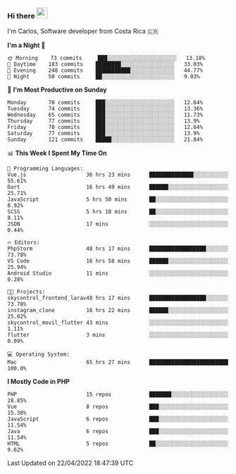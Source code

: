 ### Hi there <img src="https://media.giphy.com/media/hvRJCLFzcasrR4ia7z/giphy.gif" width="25px">

I'm Carlos, Software developer from Costa Rica 🇨🇷

<!--START_SECTION:waka-->
**I'm a Night 🦉** 

```text
🌞 Morning    73 commits     ███░░░░░░░░░░░░░░░░░░░░░░   13.18% 
🌆 Daytime    183 commits    ████████░░░░░░░░░░░░░░░░░   33.03% 
🌃 Evening    248 commits    ███████████░░░░░░░░░░░░░░   44.77% 
🌙 Night      50 commits     ██░░░░░░░░░░░░░░░░░░░░░░░   9.03%

```
📅 **I'm Most Productive on Sunday** 

```text
Monday       70 commits     ███░░░░░░░░░░░░░░░░░░░░░░   12.64% 
Tuesday      74 commits     ███░░░░░░░░░░░░░░░░░░░░░░   13.36% 
Wednesday    65 commits     ███░░░░░░░░░░░░░░░░░░░░░░   11.73% 
Thursday     77 commits     ███░░░░░░░░░░░░░░░░░░░░░░   13.9% 
Friday       70 commits     ███░░░░░░░░░░░░░░░░░░░░░░   12.64% 
Saturday     77 commits     ███░░░░░░░░░░░░░░░░░░░░░░   13.9% 
Sunday       121 commits    █████░░░░░░░░░░░░░░░░░░░░   21.84%

```


📊 **This Week I Spent My Time On** 

```text
💬 Programming Languages: 
Vue.js                   36 hrs 23 mins      ██████████████░░░░░░░░░░░   55.61% 
Dart                     16 hrs 49 mins      ██████░░░░░░░░░░░░░░░░░░░   25.71% 
JavaScript               5 hrs 50 mins       ██░░░░░░░░░░░░░░░░░░░░░░░   8.92% 
SCSS                     5 hrs 18 mins       ██░░░░░░░░░░░░░░░░░░░░░░░   8.11% 
JSON                     17 mins             ░░░░░░░░░░░░░░░░░░░░░░░░░   0.44%

🔥 Editors: 
PhpStorm                 48 hrs 17 mins      ██████████████████░░░░░░░   73.78% 
VS Code                  16 hrs 58 mins      ██████░░░░░░░░░░░░░░░░░░░   25.94% 
Android Studio           11 mins             ░░░░░░░░░░░░░░░░░░░░░░░░░   0.28%

🐱‍💻 Projects: 
skycontrol_frontend_larav48 hrs 17 mins      ██████████████████░░░░░░░   73.78% 
instagram_clone          16 hrs 22 mins      ██████░░░░░░░░░░░░░░░░░░░   25.02% 
skycontrol_movil_flutter 43 mins             ░░░░░░░░░░░░░░░░░░░░░░░░░   1.11% 
flutter                  3 mins              ░░░░░░░░░░░░░░░░░░░░░░░░░   0.09%

💻 Operating System: 
Mac                      65 hrs 27 mins      █████████████████████████   100.0%

```

**I Mostly Code in PHP** 

```text
PHP                      15 repos            ███████░░░░░░░░░░░░░░░░░░   28.85% 
Vue                      8 repos             ███░░░░░░░░░░░░░░░░░░░░░░   15.38% 
JavaScript               6 repos             ███░░░░░░░░░░░░░░░░░░░░░░   11.54% 
Java                     6 repos             ███░░░░░░░░░░░░░░░░░░░░░░   11.54% 
HTML                     5 repos             ██░░░░░░░░░░░░░░░░░░░░░░░   9.62%

```



 Last Updated on 22/04/2022 18:47:39 UTC
<!--END_SECTION:waka-->
